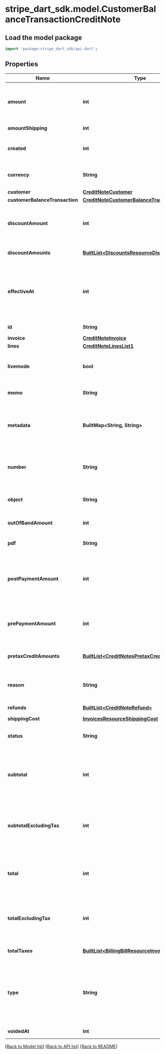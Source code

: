 # stripe_dart_sdk.model.CustomerBalanceTransactionCreditNote

## Load the model package
```dart
import 'package:stripe_dart_sdk/api.dart';
```

## Properties
Name | Type | Description | Notes
------------ | ------------- | ------------- | -------------
**amount** | **int** | The integer amount in cents (or local equivalent) representing the total amount of the credit note, including tax. | 
**amountShipping** | **int** | This is the sum of all the shipping amounts. | 
**created** | **int** | Time at which the object was created. Measured in seconds since the Unix epoch. | 
**currency** | **String** | Three-letter [ISO currency code](https://www.iso.org/iso-4217-currency-codes.html), in lowercase. Must be a [supported currency](https://stripe.com/docs/currencies). | 
**customer** | [**CreditNoteCustomer**](CreditNoteCustomer.md) |  | 
**customerBalanceTransaction** | [**CreditNoteCustomerBalanceTransaction**](CreditNoteCustomerBalanceTransaction.md) |  | [optional] 
**discountAmount** | **int** | The integer amount in cents (or local equivalent) representing the total amount of discount that was credited. | 
**discountAmounts** | [**BuiltList&lt;DiscountsResourceDiscountAmount&gt;**](DiscountsResourceDiscountAmount.md) | The aggregate amounts calculated per discount for all line items. | 
**effectiveAt** | **int** | The date when this credit note is in effect. Same as `created` unless overwritten. When defined, this value replaces the system-generated 'Date of issue' printed on the credit note PDF. | [optional] 
**id** | **String** | Unique identifier for the object. | 
**invoice** | [**CreditNoteInvoice**](CreditNoteInvoice.md) |  | 
**lines** | [**CreditNoteLinesList1**](CreditNoteLinesList1.md) |  | 
**livemode** | **bool** | Has the value `true` if the object exists in live mode or the value `false` if the object exists in test mode. | 
**memo** | **String** | Customer-facing text that appears on the credit note PDF. | [optional] 
**metadata** | **BuiltMap&lt;String, String&gt;** | Set of [key-value pairs](https://stripe.com/docs/api/metadata) that you can attach to an object. This can be useful for storing additional information about the object in a structured format. | [optional] 
**number** | **String** | A unique number that identifies this particular credit note and appears on the PDF of the credit note and its associated invoice. | 
**object** | **String** | String representing the object's type. Objects of the same type share the same value. | 
**outOfBandAmount** | **int** | Amount that was credited outside of Stripe. | [optional] 
**pdf** | **String** | The link to download the PDF of the credit note. | 
**postPaymentAmount** | **int** | The amount of the credit note that was refunded to the customer, credited to the customer's balance, credited outside of Stripe, or any combination thereof. | 
**prePaymentAmount** | **int** | The amount of the credit note by which the invoice's `amount_remaining` and `amount_due` were reduced. | 
**pretaxCreditAmounts** | [**BuiltList&lt;CreditNotesPretaxCreditAmount&gt;**](CreditNotesPretaxCreditAmount.md) | The pretax credit amounts (ex: discount, credit grants, etc) for all line items. | 
**reason** | **String** | Reason for issuing this credit note, one of `duplicate`, `fraudulent`, `order_change`, or `product_unsatisfactory` | [optional] 
**refunds** | [**BuiltList&lt;CreditNoteRefund&gt;**](CreditNoteRefund.md) | Refunds related to this credit note. | 
**shippingCost** | [**InvoicesResourceShippingCost**](InvoicesResourceShippingCost.md) |  | [optional] 
**status** | **String** | Status of this credit note, one of `issued` or `void`. Learn more about [voiding credit notes](https://stripe.com/docs/billing/invoices/credit-notes#voiding). | 
**subtotal** | **int** | The integer amount in cents (or local equivalent) representing the amount of the credit note, excluding exclusive tax and invoice level discounts. | 
**subtotalExcludingTax** | **int** | The integer amount in cents (or local equivalent) representing the amount of the credit note, excluding all tax and invoice level discounts. | [optional] 
**total** | **int** | The integer amount in cents (or local equivalent) representing the total amount of the credit note, including tax and all discount. | 
**totalExcludingTax** | **int** | The integer amount in cents (or local equivalent) representing the total amount of the credit note, excluding tax, but including discounts. | [optional] 
**totalTaxes** | [**BuiltList&lt;BillingBillResourceInvoicingTaxesTax&gt;**](BillingBillResourceInvoicingTaxesTax.md) | The aggregate tax information for all line items. | [optional] 
**type** | **String** | Type of this credit note, one of `pre_payment` or `post_payment`. A `pre_payment` credit note means it was issued when the invoice was open. A `post_payment` credit note means it was issued when the invoice was paid. | 
**voidedAt** | **int** | The time that the credit note was voided. | [optional] 

[[Back to Model list]](../README.md#documentation-for-models) [[Back to API list]](../README.md#documentation-for-api-endpoints) [[Back to README]](../README.md)


